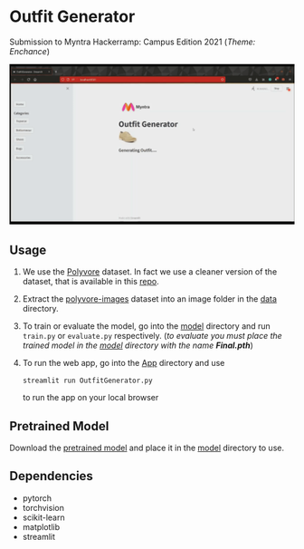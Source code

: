 # Outfit Generator

Submission to Myntra Hackerramp: Campus Edition 2021 (*Theme: Enchance*)

![App GIF](resources/app.gif)

## Usage

1. We use the [Polyvore](https://github.com/xthan/polyvore/) dataset. In fact we use a cleaner version of the dataset, that is available in this [repo](data).

2. Extract the [polyvore-images](https://drive.google.com/file/d/0B4Eo9mft9jwoNm5WR3ltVkJWX0k/view?resourcekey=0-U-30d1POF7IlnAE5bzOzPA) dataset into an image folder in the [data](data) directory.

3. To train or evaluate the model, go into the [model](model) directory and run `train.py` or `evaluate.py` respectively. (*to evaluate you must place the trained model in the [model](model) directory with the name **Final.pth***)

4. To run the web app, go into the [App](app) directory and use

    ```
    streamlit run OutfitGenerator.py
    ```
    to run the app on your local browser

## Pretrained Model

Download the [pretrained model](https://drive.google.com/file/d/1xw9ltUXWMSdiLrU9IpLlyN8P0nnffVjq/view?usp=sharing) and place it in the [model](model) directory to use.

## Dependencies

* pytorch
* torchvision
* scikit-learn
* matplotlib
* streamlit

